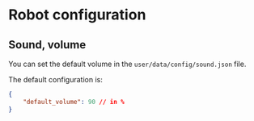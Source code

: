 Robot configuration
===================

Sound, volume
-------------

You can set the default volume in the `user/data/config/sound.json` file.

The default configuration is:

```json
{
    "default_volume": 90 // in %
}
```
